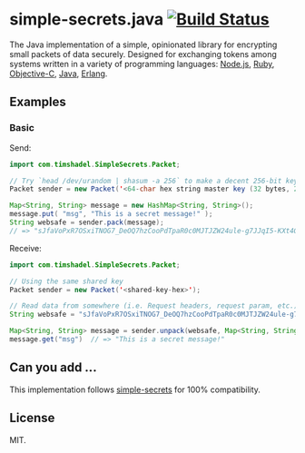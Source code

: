 
# simple-secrets.java [![Build Status](https://travis-ci.org/timshadel/simple-secrets.java.png?branch=master)](https://travis-ci.org/timshadel/simple-secrets.java)

The Java implementation of a simple, opinionated library for encrypting small packets of data securely. Designed for exchanging tokens among systems written in a variety of programming languages: [Node.js][simple-secrets], [Ruby][simple-secrets.rb], [Objective-C][SimpleSecrets], [Java][simple-secrets.java], [Erlang][simple_secrets.erl].

[simple-secrets]: https://github.com/timshadel/simple-secrets
[simple-secrets.rb]: https://github.com/timshadel/simple-secrets.rb
[SimpleSecrets]: https://github.com/timshadel/SimpleSecrets
[simple-secrets.java]: https://github.com/timshadel/simple-secrets.java
[simple_secrets.erl]: https://github.com/CamShaft/simple_secrets.erl

## Examples

### Basic

Send:

```java
import com.timshadel.SimpleSecrets.Packet;

// Try `head /dev/urandom | shasum -a 256` to make a decent 256-bit key
Packet sender = new Packet('<64-char hex string master key (32 bytes, 256 bits)>');

Map<String, String> message = new HashMap<String, String>();
message.put( "msg", "This is a secret message!" );
String websafe = sender.pack(message);
// => "sJfaVoPxR7OSxiTNOG7_DeOQ7hzCooPdTpaR0c0MJTJZW24ule-g7JJqI5-KXt4GbAIY0jOel8HuZooWhMjW_lElOjvTjJ51T6C6r2lOPCHT5La2hEl-x9Zm9WyeIUw05XRhulDn"
```

Receive:

```java
import com.timshadel.SimpleSecrets.Packet;

// Using the same shared key
Packet sender = new Packet('<shared-key-hex>');

// Read data from somewhere (i.e. Request headers, request param, etc.)
String websafe = "sJfaVoPxR7OSxiTNOG7_DeOQ7hzCooPdTpaR0c0MJTJZW24ule-g7JJqI5-KXt4GbAIY0jOel8HuZooWhMjW_lElOjvTjJ51T6C6r2lOPCHT5La2hEl-x9Zm9WyeIUw05XRhulDn";

Map<String, String> message = sender.unpack(websafe, Map<String, String>.class);
message.get("msg")  // => "This is a secret message!"
```


## Can you add ...

This implementation follows [simple-secrets] for 100% compatibility.

## License 

MIT.